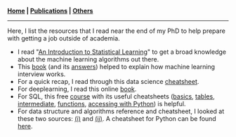 **[Home](./) \| [Publications](./publications.html) \| [Others](./others.html)**

---

Here, I list the resources that I read near the end of my PhD to help prepare with getting a job outside of academia.

- I read "[An Introduction to Statistical Learning](https://www.statlearning.com/)" to get a broad knowledge about the machine learning algorithms out there.
- This [book](https://huyenchip.com/ml-interviews-book/) (and its [answers](https://github.com/zafstojano/ml-interview-questions-and-answers/blob/main/ML_interview_questions_and_answers.pdf)) helped to explain how machine learning interview works.
- For a quick recap, I read through this data science [cheatsheet](https://github.com/aaronwangy/Data-Science-Cheatsheet/blob/main/Data_Science_Cheatsheet.pdf).
- For deeplearning, I read this online [book](https://d2l.ai/).
- For SQL, this free [course](https://www.coursera.org/learn/sql-data-science) with its useful cheatsheets ([basics](http://nelvintan.github.io/files/SQL_CS1.pdf), [tables](http://nelvintan.github.io/files/SQL_CS2.pdf), [intermediate](http://nelvintan.github.io/files/SQL_CS3.pdf), [functions](http://nelvintan.github.io/files/SQL_CS4.pdf), [accessing with Python](http://nelvintan.github.io/files/SQL_CS5.pdf)) is helpful.
- For data structure and algorithms reference and cheatsheet, I looked at these two sources: [(i)](https://www.interviewcake.com/data-structures-reference) and [(ii)](https://buildwithmalik.medium.com/i-made-a-python-cheat-sheet-for-data-structures-and-algorithms-useful-for-leetcode-b304754fad9c). A cheatsheet for Python can be found [here](https://perso.limsi.fr/pointal/_media/python:cours:mementopython3-english.pdf).

